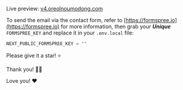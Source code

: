 Live preview: [v4.oreolnoumodong.com](https://v4.oreolnoumodong.com)

To send the email via the contact form, refer to [https://formspree.io](https://formspree.io) for more information, then grab your ***Unique*** `FORMSPREE_KEY` and replace it in your `.env.local` file:

```js
NEXT_PUBLIC_FORMSPREE_KEY = ""
```

Please give it a star! ⭐️

Thank you! 🙏🏾

Love you! ❤️

